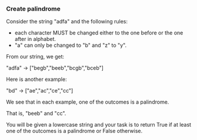 ### Create palindrome

Consider the string "adfa" and the following rules:

* each character MUST be changed either to the one before or the one after in alphabet. 
* "a" can only be changed to "b" and "z" to "y". 

From our string, we get:

"adfa" -> ["begb","beeb","bcgb","bceb"]

Here is another example: 

"bd" -> ["ae","ac","ce","cc"]

We see that in each example, one of the outcomes is a palindrome. 

That is, "beeb" and "cc".

You will be given a lowercase string and your task is to return True if at least one of the outcomes is a palindrome or False otherwise. 
